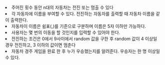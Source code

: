 <li>주어진 횟수 동안 n대의 자동차는 전진 또는 멈출 수 있다</li>
<li>각 자동차에 이름을 부여할 수 있다. 전진하는 자동차를 출력할 때 자동차 이름을 같이 출력한다.</li>
<li>자동차이 이름은 쉼표(,)를 기준으로 구분하며 이름은 5자 이하만 가능하다.</li>
<li>사용자는 몇 번의 이동을 할 것인지를 입력할 수 있어야 한다.</li>
<li>전진하는 조건은 0에서 9사이에서 random 값을 구한 후 random 값이 4 이상일 경우 전진하고, 3 이하의 값이면 멈춘다</li>
<li>자동차 경주 게임을 완료 한 후 누가 우승했는지를 알려준다. 우승자는 한 명 이상일 수 있다.</li>
